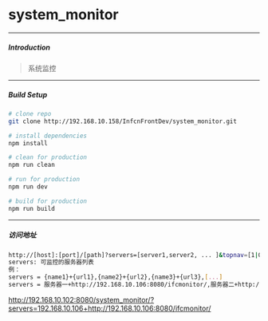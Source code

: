 # system_monitor

---
##### Introduction

> 系统监控

---
##### Build Setup

``` bash
# clone repo
git clone http://192.168.10.158/InfcnFrontDev/system_monitor.git

# install dependencies
npm install

# clean for production
npm run clean

# run for production
npm run dev

# build for production
npm run build
```
---
##### 访问地址
``` bash
http://[host]:[port]/[path]?servers=[server1,server2, ... ]&topnav=[1|0]
servers: 可监控的服务器列表
例：
servers = {name1}+{url1},{name2}+{url2},{name3}+{url3},[...]
servers = 服务器一+http://192.168.10.106:8080/ifcmonitor/,服务器二+http://192.168.10.106:8080/ifcmonitor/,[...]
```
http://192.168.10.102:8080/system_monitor/?servers=192.168.10.106+http://192.168.10.106:8080/ifcmonitor/